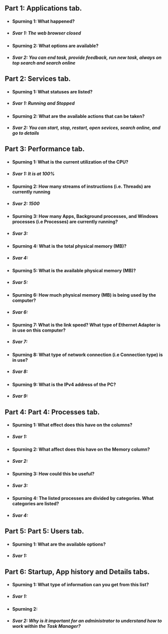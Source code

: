 ## Part 1: Applications tab.  
* #### Spurning 1: What happened?  
* ##### Svar 1: The web browser closed
* #### Spurning 2: What options are available?    
* ##### Svar 2:  You can end task, provide feedback, run new task, always on top search and search online 
## Part 2: Services tab.  
* #### Spurning 1: What statuses are listed?  
* ##### Svar 1:  Running and Stopped
* #### Spurning 2: What are the available actions that can be taken?  
* ##### Svar 2:  You can start, stop, restart, open sevices, search online, and go to details
## Part 3: Performance tab.  
* #### Spurning 1: What is the current utilization of the CPU?  
* ##### Svar 1:  It is at 100%
* #### Spurning 2: How many streams of instructions (i.e. Threads) are currently running
* ##### Svar 2: 1500
* #### Spurning 3: How many Apps, Background processes, and Windows processes (i.e Processes) are currently running?  
* ##### Svar 3:  
* #### Spurning 4: What is the total physical memory (MB)?  
* ##### Svar 4:  
* #### Spurning 5: What is the available physical memory (MB)?   
* ##### Svar 5:  
* #### Spurning 6: How much physical memory (MB) is being used by the computer?  
* ##### Svar 6:  
* #### Spurning 7: What is the link speed? What type of Ethernet Adapter is in use on this computer?  
* ##### Svar 7:  
* #### Spurning 8: What type of network connection (i.e Connection type) is in use?  
* ##### Svar 8:   
* #### Spurning 9: What is the IPv4 address of the PC?  
* ##### Svar 9:  
## Part 4: Part 4: Processes tab.  
* #### Spurning 1: What effect does this have on the columns?  
* ##### Svar 1:  
* #### Spurning 2: What affect does this have on the Memory column?  
* ##### Svar 2:  
* #### Spurning 3: How could this be useful?  
* ##### Svar 3:  
* #### Spurning 4: The listed processes are divided by categories. What categories are listed?  
* ##### Svar 4:  
## Part 5: Part 5: Users tab.  
* #### Spurning 1: What are the available options?  
* ##### Svar 1:  
## Part 6:  Startup, App history and Details tabs.  
* #### Spurning 1: What type of information can you get from this list?  
* ##### Svar 1:  
* #### Spurning 2:  
* ##### Svar 2: Why is it important for an administrator to understand how to work within the Task Manager?  
